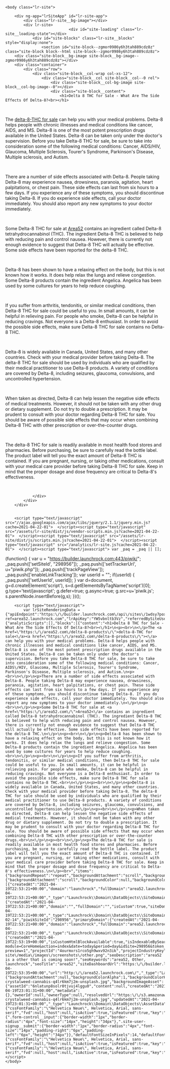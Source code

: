 
<!DOCTYPE html>
<html>
	<head>
		<title>area52</title><meta name="description" content="area52 is a other that is coming soon!" property="description"></meta><meta name="keywords" content="area52, Other, launchrock" property="keywords"></meta><meta name="canonical" content="http://area52.launchrock.com/" property="canonical"></meta><meta name="viewport" content="width=device-width, initial-scale=1" property="viewport"></meta><meta name="og:title" content="area52" property="og:title"></meta><meta name="og:description" content="area52 is a other that is coming soon!" property="og:description"></meta><meta name="og:image" content="https://s3.amazonaws.com/media.launchrock.com/assets/sites/site-1wdsy7poxzizxju2xk1dik8g8/screenshot-1wdsy7poxzizxju2xk1dik8g8-1618873510.jpg" property="og:image"></meta><link rel="icon" href="/favicon.ico"></link><link type="text/css" rel="stylesheet" href="/assets/lr-site/dist/css/vendor-styles.css?cache=2021-04-22-01"><link type="text/css" rel="stylesheet" href="/assets/lr-site/dist/css/styles.css?cache=2021-04-22-01"><link href="/lr/site.css?preview=&amp;cache=2021-04-22-01" type="text/css" rel="stylesheet">	</head>

	<body class="lr-site">

		<div ng-app="lrSiteApp" id="lr-site-app">
			<div class="lr-site__bg-image"></div>
			<div lr-site>
								<div id="site-loading" class="lr-site__loading-state"></div>
				<div id="site-blocks" class="lr-site__blocks" style="display:none">
					<section id="site-block--zgmor0986y6h3tah889cdz8z" class="site-block block--html site-block--zgmor0986y6h3tah889cdz8z">
		<div class="site-block__bg-image site-block__bg-image--zgmor0986y6h3tah889cdz8z"></div>
		<div class="container">
			<div class="row">
				<div class="site-block__col-wrap col-xs-12">
					<div class="site-block__col site-block__col--0 rel">
						<div class="site-block__col-bg-image site-block__col-bg-image--0"></div>
						<div class="site-block__content">
							<h1>Delta 8 THC for Sale - What Are The Side Effects Of Delta-8?<br></h1>
<p><br>
</p>The <a href="https://area52.com/delta-8-products/">delta-8-THC for sale</a><a href="https://area52.com/delta-8-products/"></a> can help you with your medical problems. Delta-8 helps people with chronic illnesses and medical conditions like cancer, AIDS, and MS. Delta-8 is one of the most potent prescription drugs available in the United States. Delta-8 can be taken only under the doctor's supervision. Before you take Delta-8 THC for sale, be sure to take into consideration some of the following medical conditions: Cancer, AIDS/HIV, Glaucoma, Multiple Sclerosis, Tourer's Syndrome, Parkinson's Disease, Multiple sclerosis, and Autism.
<p><br>
</p>
<p>There are a number of side effects associated with Delta-8. People taking Delta-8 may experience nausea, drowsiness, paranoia, agitation, heart palpitations, or chest pain. These side effects can last from six hours to a few days. If you experience any of these symptoms, you should discontinue taking Delta-8. If you do experience side effects, call your doctor immediately. You should also report any new symptoms to your doctor immediately.
</p>
<p><br>
</p>
<p>Some Delta-8 THC for sale at <a href="https://area52.com/">Area52</a> contains an ingredient called Delta-8 tetrahydrocannabinol (THC). The ingredient Delta-8 THC is believed to help with reducing pain and control nausea. However, there is currently not enough evidence to suggest that Delta-8 THC will actually be effective. Some side effects have been reported for the delta-8 THC.
</p>
<p><br>
</p>
<p>Delta-8 has been shown to have a relaxing effect on the body, but this is not known how it works. It does help relax the lungs and relieve congestion. Some Delta-8 products contain the ingredient Angelica. Angelica has been used by some cultures for years to help reduce coughing.<br>
</p>
<p><br>
</p>
<p>If you suffer from arthritis, tendonitis, or similar medical conditions, then Delta-8 THC for sale could be useful to you. In small amounts, it can be helpful in relieving pain. For people who smoke, Delta-8 can be helpful in reducing cravings. Not everyone is a Delta-8 enthusiast. In order to avoid the possible side effects, make sure Delta-8 THC for sale contains no Delta-8 THC.<br>
</p>
<p><br>
</p>
<p>Delta-8 is widely available in Canada, United States, and many other countries. Check with your medical provider before taking Delta-8. The delta-8 THC for sale should be used by individuals who are qualified by their medical practitioner to use Delta-8 products. A variety of conditions are covered by Delta-8, including seizures, glaucoma, convulsions, and uncontrolled hypertension.<br>
</p>
<p><br>
</p>
<p>When taken as directed, Delta-8 can help lessen the negative side effects of medical treatments. However, it should not be taken with any other drug or dietary supplement. Do not try to double a prescription. It may be prudent to consult with your doctor regarding Delta-8 THC for sale. You should be aware of possible side effects that may occur when combining Delta-8 THC with other prescription or over-the-counter drugs.<br>
</p>
<p><br>
</p>
<p>The delta-8 THC for sale is readily available in most health food stores and pharmacies. Before purchasing, be sure to carefully read the bottle label. The product label will tell you the exact amount of Delta-8 THC is contained. If you are pregnant, nursing, or taking other medications, consult with your medical care provider before taking Delta-8 THC for sale. Keep in mind that the proper dosage and dose frequency are critical to Delta-8's effectiveness.
</p><br>						</div>
					</div>
				</div>
			</div>
		</div>
	</section>






				</div>
			</div>
		</div>


		<script type="text/javascript" src="//ajax.googleapis.com/ajax/libs/jquery/2.1.1/jquery.min.js?cache=2021-04-22-01">  </script><script type="text/javascript" src="/assets/lr-site/dist/js/vendor-scripts.min.js?cache=2021-04-22-01">  </script><script type="text/javascript" src="/assets/lr-site/dist/js/scripts.min.js?cache=2021-04-22-01">  </script><script type="text/javascript" src="/analytics/lr-site.js?cache=2021-04-22-01">  </script><script type="text/javascript"> var _paq = _paq || [];
(function() {
	var u = "https://builder.launchrock.com:443/piwik/";
	_paq.push(['setSiteId', "298956"]);
	_paq.push(['setTrackerUrl', u+"piwik.php"]);
	_paq.push(['trackPageView']);
	_paq.push(['enableLinkTracking']);
	var userId = "";
	if(userId) { _paq.push(['setUserId', userId]); }
	var d=document, g=d.createElement('script'), s=d.getElementsByTagName('script')[0]; g.type='text/javascript'; g.defer=true; g.async=true; g.src=u+'piwik.js';
	s.parentNode.insertBefore(g,s);
})(); </script>
				
		<script type="text/javascript">
			var lrSiteRenderingData = {"apiEndpoint":"https:\/\/builder.launchrock.com\/api\/sites\/1wdsy7poxzizxju2xk1dik8g8","isFrameAllowed":false,"isPreview":false,"launchrockDiscoverUrl":"https:\/\/builder.launchrock.com\/discover?ref=area52.launchrock.com","lrApiKey":"YW5vbnltb3Vz","referredBySiteUserId":null,"sessionId":"3f74e53123d6d561765c7c995725eff0ae79d1cf","shareLink":null,"siteUser":null,"snapshot":{"analyticScripts":[],"blocks":[{"content":"<h1>Delta 8 THC for Sale - What Are The Side Effects Of Delta-8?<br><\/h1>\n<p><br>\n<\/p>The <a href=\"https:\/\/area52.com\/delta-8-products\/\">delta-8-THC for sale<\/a><a href=\"https:\/\/area52.com\/delta-8-products\/\"><\/a> can help you with your medical problems. Delta-8 helps people with chronic illnesses and medical conditions like cancer, AIDS, and MS. Delta-8 is one of the most potent prescription drugs available in the United States. Delta-8 can be taken only under the doctor's supervision. Before you take Delta-8 THC for sale, be sure to take into consideration some of the following medical conditions: Cancer, AIDS\/HIV, Glaucoma, Multiple Sclerosis, Tourer's Syndrome, Parkinson's Disease, Multiple sclerosis, and Autism.\n<p><br>\n<\/p>\n<p>There are a number of side effects associated with Delta-8. People taking Delta-8 may experience nausea, drowsiness, paranoia, agitation, heart palpitations, or chest pain. These side effects can last from six hours to a few days. If you experience any of these symptoms, you should discontinue taking Delta-8. If you do experience side effects, call your doctor immediately. You should also report any new symptoms to your doctor immediately.\n<\/p>\n<p><br>\n<\/p>\n<p>Some Delta-8 THC for sale at <a href=\"https:\/\/area52.com\/\">Area52<\/a> contains an ingredient called Delta-8 tetrahydrocannabinol (THC). The ingredient Delta-8 THC is believed to help with reducing pain and control nausea. However, there is currently not enough evidence to suggest that Delta-8 THC will actually be effective. Some side effects have been reported for the delta-8 THC.\n<\/p>\n<p><br>\n<\/p>\n<p>Delta-8 has been shown to have a relaxing effect on the body, but this is not known how it works. It does help relax the lungs and relieve congestion. Some Delta-8 products contain the ingredient Angelica. Angelica has been used by some cultures for years to help reduce coughing.<br>\n<\/p>\n<p><br>\n<\/p>\n<p>If you suffer from arthritis, tendonitis, or similar medical conditions, then Delta-8 THC for sale could be useful to you. In small amounts, it can be helpful in relieving pain. For people who smoke, Delta-8 can be helpful in reducing cravings. Not everyone is a Delta-8 enthusiast. In order to avoid the possible side effects, make sure Delta-8 THC for sale contains no Delta-8 THC.<br>\n<\/p>\n<p><br>\n<\/p>\n<p>Delta-8 is widely available in Canada, United States, and many other countries. Check with your medical provider before taking Delta-8. The delta-8 THC for sale should be used by individuals who are qualified by their medical practitioner to use Delta-8 products. A variety of conditions are covered by Delta-8, including seizures, glaucoma, convulsions, and uncontrolled hypertension.<br>\n<\/p>\n<p><br>\n<\/p>\n<p>When taken as directed, Delta-8 can help lessen the negative side effects of medical treatments. However, it should not be taken with any other drug or dietary supplement. Do not try to double a prescription. It may be prudent to consult with your doctor regarding Delta-8 THC for sale. You should be aware of possible side effects that may occur when combining Delta-8 THC with other prescription or over-the-counter drugs.<br>\n<\/p>\n<p><br>\n<\/p>\n<p>The delta-8 THC for sale is readily available in most health food stores and pharmacies. Before purchasing, be sure to carefully read the bottle label. The product label will tell you the exact amount of Delta-8 THC is contained. If you are pregnant, nursing, or taking other medications, consult with your medical care provider before taking Delta-8 THC for sale. Keep in mind that the proper dosage and dose frequency are critical to Delta-8's effectiveness.\n<\/p><br>","items":{"backgroundRepeat":"repeat","backgroundAttachment":"scroll","backgroundSize":"auto","backgroundPositionY":50,"backgroundPositionX":50,"backgroundImage":null,"backgroundImageOpacity":1,"paddingTop":"10","paddingBottom":"10"},"position":0,"siteBlockId":"zgmor0986y6h3tah889cdz8z","siteBlockTypeKey":"HTML","styles":{"backgroundAttachment":"scroll","backgroundColor":null,"backgroundColorAlpha":null,"backgroundImage":null,"backgroundImageOpacity":"1","backgroundPosition":null,"backgroundPositionX":"50","backgroundPositionY":"50","backgroundRepeat":"repeat","backgroundSize":"auto","borderColor":null,"borderColorAlpha":null,"borderRadius":null,"borderStyle":null,"borderWidth":null,"boxShadowBlurRadius":null,"boxShadowColor":null,"boxShadowH":null,"boxShadowOpacity":null,"boxShadowSpreadRadius":null,"boxShadowV":null,"color":null,"container":null,"marginBottom":null,"marginLeft":null,"marginRight":null,"marginTop":null,"overflow":null,"paddingBottom":"10","paddingLeft":null,"paddingRight":null,"paddingTop":"10","_type":"Launchrock\\Domain\\DataObjects\\SiteBlockStyleData"},"title":null,"_type":"Launchrock\\Domain\\DataObjects\\SiteBlockData"}],"domains":[{"createdAt":"2021-04-19T22:53:21+00:00","domain":"launchrock","fullDomain":"area52.launchrock.com","isCustom":false,"siteDomainId":"4063sdqwlmr48qp8nxvmasff4","siteId":"1wdsy7poxzizxju2xk1dik8g8","subdomain":"area52","tld":"com","updatedAt":"2021-04-19T22:53:21+00:00","_type":"Launchrock\\Domain\\DataObjects\\SiteDomainData"},{"createdAt":"2021-04-19T22:53:21+00:00","domain":"","fullDomain":"","isCustom":true,"siteDomainId":"aovqgnubyqkjfp9jpffaiw3ht","siteId":"1wdsy7poxzizxju2xk1dik8g8","subdomain":"","tld":"","updatedAt":"2021-04-19T22:53:21+00:00","_type":"Launchrock\\Domain\\DataObjects\\SiteDomainData"}],"faviconAsset":null,"modelVersion":"2015-02-14","piwikSiteId":"298956","primaryDomain":{"createdAt":"2021-04-19T22:53:21+00:00","domain":"launchrock","fullDomain":"area52.launchrock.com","isCustom":false,"siteDomainId":"4063sdqwlmr48qp8nxvmasff4","siteId":"1wdsy7poxzizxju2xk1dik8g8","subdomain":"area52","tld":"com","updatedAt":"2021-04-19T22:53:21+00:00","_type":"Launchrock\\Domain\\DataObjects\\SiteDomainData"},"site":{"createdAt":"2021-04-19T22:53:19+00:00","isCustomHtmlBlockAvailable":true,"isIndexableBySearchEngines":true,"isLaunchrockBrandingVisible":false,"isPublished":false,"isVisibleInDiscover":true,"name":"area52","piwikDashboardUrl":"https:\/\/builder.launchrock.com:443\/piwik\/index.php?module=CoreHome&action=index&date=today&period=day&idSite=298956&token_auth=021f1485c0fbb1fa5eb428fcb5360f2f","previewUrl":"http:\/\/1wdsy7poxzizxju2xk1dik8g8.launchrock.com\/?preview=1","projectId":"4ourmxrs1rco5gh9wxv92n3ik","projectIndustryKey":"HEALTH_WELLNESS","resolvedScreenshotUrl":"https:\/\/builder.launchrock.com\/assets\/lr-site\/media\/images\/screenshots\/other.png","seoDescription":"area52 is a other that is coming soon!","seoKeywords":"area52, Other, launchrock","seoTitle":"area52","siteDashboardUrl":"https:\/\/builder.launchrock.com\/site\/1wdsy7poxzizxju2xk1dik8g8\/manager","siteId":"1wdsy7poxzizxju2xk1dik8g8","siteTemplateId":"2fn50gjr2ymsojmoy5r7gezp2","updatedAt":"2021-04-19T22:53:35+00:00","url":"http:\/\/area52.launchrock.com\/","_type":"Launchrock\\Domain\\DataObjects\\SiteData"},"theme":{"backgroundAttachment":null,"backgroundColorAlpha":1,"backgroundColorKey":"color5HexValue","backgroundImage":"https:\/\/s3.amazonaws.com\/media.launchrock.com\/assets\/all\/6nlatunp8solr0tjvuj4lggu0\/aoiwwv-crystalweed-cannabis-q4lr6km7j2m-unsplash.jpg","backgroundImageAsset":{"assetId":"6nlatunp8solr0tjvuj4lggu0","content":null,"createdAt":"2021-04-19T23:01:31+00:00","metadata":{},"ownerId":null,"ownerType":null,"resolvedUrl":"https:\/\/s3.amazonaws.com\/media.launchrock.com\/assets\/all\/6nlatunp8solr0tjvuj4lggu0\/aoiwwv-crystalweed-cannabis-q4lr6km7j2m-unsplash.jpg","updatedAt":"2021-04-19T23:01:31+00:00","_type":"Launchrock\\Domain\\DataObjects\\AssetData"},"backgroundImageOpacity":1,"backgroundPositionX":null,"backgroundPositionY":null,"backgroundRepeat":null,"backgroundSize":null,"bodyFont":{"cssFontFamily":"\"Helvetica Neue\", Helvetica, Arial, sans-serif","fvd":null,"host":null,"isActive":true,"isFeatured":true,"key":"HELVETICA","name":"Arial\/Helvetica","siteThemeFontId":"dka8jmlf4d4hsfqua06ygwimi","_type":"Launchrock\\Domain\\DataObjects\\SiteThemeFontData"},"bodyFontKey":"HELVETICA","color1HexValue":"DC0000","color2HexValue":"116EA9","color3HexValue":"5899C3","color4HexValue":"666666","color5HexValue":"FFFFFF","color6HexValue":"000000","cssRules":{".form-control__input":{"border-width":"1px","border-radius":"4px","font-size":"14px","height":"34px"},".site-user-signup__submit":{"border-width":"1px","border-radius":"4px","font-size":"14px","padding-right":"6px","padding-left":"6px","height":"34px"}},"defaultFontSizeInPixels":14,"defaultFontSizeInPixelsDesktop":14,"defaultFontSizeInPixelsTablet":14,"h1Font":{"cssFontFamily":"\"Helvetica Neue\", Helvetica, Arial, sans-serif","fvd":null,"host":null,"isActive":true,"isFeatured":true,"key":"HELVETICA","name":"Arial\/Helvetica","siteThemeFontId":"dka8jmlf4d4hsfqua06ygwimi","_type":"Launchrock\\Domain\\DataObjects\\SiteThemeFontData"},"h1FontKey":"HELVETICA","h1FontSizeInPixels":36,"h1FontSizeInPixelsDesktop":36,"h1FontSizeInPixelsTablet":36,"h2Font":{"cssFontFamily":"\"Helvetica Neue\", Helvetica, Arial, sans-serif","fvd":null,"host":null,"isActive":true,"isFeatured":true,"key":"HELVETICA","name":"Arial\/Helvetica","siteThemeFontId":"dka8jmlf4d4hsfqua06ygwimi","_type":"Launchrock\\Domain\\DataObjects\\SiteThemeFontData"},"h2FontKey":"HELVETICA","h2FontSizeInPixels":30,"h2FontSizeInPixelsDesktop":30,"h2FontSizeInPixelsTablet":30,"siteThemeId":"52uhxnra2ej6wwujnmw5zgw2z","submitButtonText":"Submit","_type":"Launchrock\\Domain\\DataObjects\\SiteThemeData"},"_type":"Launchrock\\Domain\\DataObjects\\SiteSnapshotData"},"_type":"App\\Areas\\Sites\\Data\\SiteRenderingData"}		</script>
	</body>
</html>
